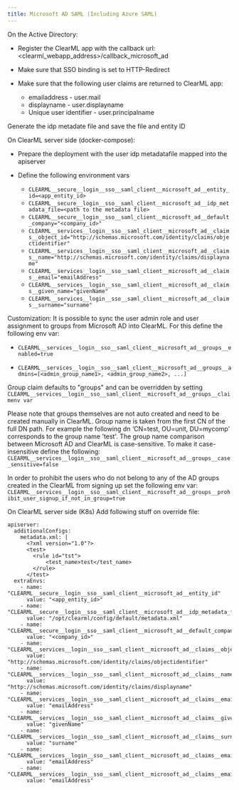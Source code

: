 ```yaml
---
title: Microsoft AD SAML (Including Azure SAML)
---
```



On the Active Directory:
* Register the ClearML app with the callback url: <clearml_webapp_address>/callback_microsoft_ad

* Make sure that SSO binding is set to HTTP-Redirect

* Make sure that the following user claims are returned to ClearML app: 
  * emailaddress   - user.mail
  * displayname    - user.displayname
  * Unique user identifier - user.principalname

Generate the idp metadate file and save the file and entity ID

On ClearML server side (docker-compose):
* Prepare the deployment with the user idp metadatafile mapped into the apiserver
* Define the following environment vars

  * `CLEARML__secure__login__sso__saml_client__microsoft_ad__entity_id=<app_entity_id>`
  * `CLEARML__secure__login__sso__saml_client__microsoft_ad__idp_metadata_file=<path to the metadata file>`
  * `CLEARML__secure__login__sso__saml_client__microsoft_ad__default_company="<company_id>"`
  * `CLEARML__services__login__sso__saml_client__microsoft_ad__claims__object_id="http://schemas.microsoft.com/identity/claims/objectidentifier"`
  * `CLEARML__services__login__sso__saml_client__microsoft_ad__claims__name="http://schemas.microsoft.com/identity/claims/displayname"`
  * `CLEARML__services__login__sso__saml_client__microsoft_ad__claims__email="emailAddress"`
  * `CLEARML__services__login__sso__saml_client__microsoft_ad__claims__given_name="givenName"`
  * `CLEARML__services__login__sso__saml_client__microsoft_ad__claims__surname="surname"`

Customization:
It is possible to sync the user admin role and user assignment to groups from Microsoft AD into ClearML. 
For this define the following env var:

* `CLEARML__services__login__sso__saml_client__microsoft_ad__groups__enabled=true`

* `CLEARML__services__login__sso__saml_client__microsoft_ad__groups__admins=[<admin_group_name1>, <admin_group_name2>, ...]`

Group claim defaults to "groups" and can be overridden by setting `CLEARML__services__login__sso__saml_client__microsoft_ad__groups__claimenv var`

Please note that groups themselves are not auto created and need to be created manually in ClearML. Group name is taken
from the first CN of the full DN path. For example the following dn ‘CN=test, OU=unit, DU=mycomp' corresponds to the 
group name 'test'. The group name comparison between Microsoft AD and ClearML is case-sensitive. To make it case-insensitive define the following:
`CLEARML__services__login__sso__saml_client__microsoft_ad__groups__case_sensitive=false`

In order to prohibit the users who do not belong to any of the AD groups created in the ClearML from signing up set the following env var:
`CLEARML__services__login__sso__saml_client__microsoft_ad__groups__prohibit_user_signup_if_not_in_group=true`

On ClearML server side (K8s)
Add following stuff on override file:


```
apiserver:
  additionalConfigs:
    metadata.xml: |
      <?xml version="1.0"?>
      <test>
        <rule id="tst">
            <test_name>test</test_name>
        </rule>
      </test>
  extraEnvs:
    - name: "CLEARML__secure__login__sso__saml_client__microsoft_ad__entity_id"
      value: "<app_entity_id>"
    - name: "CLEARML__secure__login__sso__saml_client__microsoft_ad__idp_metadata_file"
      value: "/opt/clearml/config/default/metadata.xml"
    - name: "CLEARML__secure__login__sso__saml_client__microsoft_ad__default_company"
      value: "<company_id>"
    - name: "CLEARML__services__login__sso__saml_client__microsoft_ad__claims__object_id"
      value: "http://schemas.microsoft.com/identity/claims/objectidentifier"
    - name: "CLEARML__services__login__sso__saml_client__microsoft_ad__claims__name"
      value: "http://schemas.microsoft.com/identity/claims/displayname"
    - name: "CLEARML__services__login__sso__saml_client__microsoft_ad__claims__email"
      value: "emailAddress"
    - name: "CLEARML__services__login__sso__saml_client__microsoft_ad__claims__given_name"
      value: "givenName"
    - name: "CLEARML__services__login__sso__saml_client__microsoft_ad__claims__surname"
      value: "surname"
    - name: "CLEARML__services__login__sso__saml_client__microsoft_ad__claims__email"
      value: "emailAddress"
    - name: "CLEARML__services__login__sso__saml_client__microsoft_ad__claims__email"
      value: "emailAddress"
```